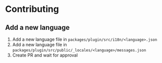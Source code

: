 # Contributing

## Add a new language

1. Add a new language file in `packages/plugin/src/i18n/<language>.json`
2. Add a new language file in `packages/plugin/src/public/_locales/<language>/messages.json`
3. Create PR and wait for approval
